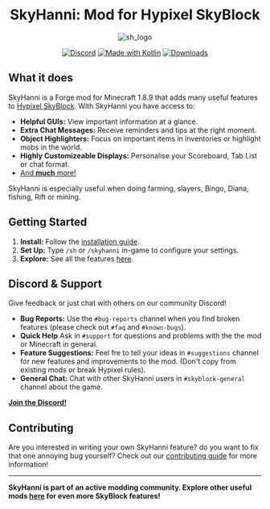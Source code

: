 <h1 align="center">
  SkyHanni: Mod for Hypixel SkyBlock
</h1>


<div align="center">

![sh_logo](https://github.com/hannibal002/SkyHanni/assets/24389977/2f52afa0-0330-434e-ba1c-f2affee96bc1)

[![Discord](https://img.shields.io/discord/997079228510117908?label=discord&color=9089DA&logo=discord&style=for-the-badge)](https://discord.gg/skyhanni-997079228510117908)
[![Made with Kotlin](https://img.shields.io/badge/Made%20With-Kotlin-orange?style=for-the-badge&logo=kotlin&logocolor=white)](https://kotlinlang.org/)
[![Downloads](https://img.shields.io/github/downloads/hannibal002/SkyHanni/total?label=downloads&color=208a19&logo=github&style=for-the-badge)](https://github.com/hannibal002/SkyHanni/releases)
</div>

## What it does

SkyHanni is a Forge mod for Minecraft 1.8.9 that adds many useful features to [Hypixel SkyBlock](https://wiki.hypixel.net/Main_Page). With SkyHanni you have access to:

* **Helpful GUIs:** View important information at a glance.
* **Extra Chat Messages:** Receive reminders and tips at the right moment.
* **Object Highlighters:** Focus on important items in inventories or highlight mobs in the world.
* **Highly Customizeable Displays:** Personalise your Scoreboard, Tab List or chat format.
* [And **much** more!](docs/FEATURES.md)

SkyHanni is especially useful when doing farming, slayers, Bingo, Diana, fishing, Rift or mining.

## Getting Started

1. **Install:**  Follow the [installation guide](docs/INSTALLING.md).
2. **Set Up:** Type `/sh` or `/skyhanni` in-game to configure your settings.
3. **Explore:** See all the features [here](docs/FEATURES.md).

## Discord & Support

Give feedback or just chat with others on our community Discord!

* **Bug Reports:** Use the `#bug-reports` channel when you find broken features (please check out `#faq` and `#known-bugs`).
* **Quick Help** Ask in `#support` for questions and problems with the the mod or Minecraft in general.
* **Feature Suggestions:** Feel fre to tell your ideas in `#suggestions` channel for new features and improvements to the mod. (Don't copy from existing mods or break Hypixel rules).
* **General Chat:** Chat with other SkyHanni users in `#skyblock-general` channel about the game.

**[Join the Discord!](https://discord.gg/skyhanni-997079228510117908)**

## Contributing

Are you interested in writing your own SkyHanni feature? do you want to fix that one annoying bug yourself? Check out our [contributing guide](CONTRIBUTING.md) for more information!

---

**SkyHanni is part of an active modding community. Explore other useful mods [here](https://sbmw.ca/mod-lists/skyblock-mod-list/) for even more SkyBlock features!**
